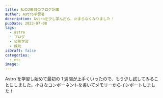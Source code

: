 ```yaml
---
title: 私の2番目のブログ記事
author: Astro学習者
description: Astroを少し学んだら、止まらなくなりました！
pubDate: 2022-07-08
tags:
  - astro
  - ブログ
  - 公開学習
  - 成功
isDraft: false
categories:
  - etc
image:
---
```


Astro を学習し始めて最初の 1 週間が上手くいったので、もう少し試してみることにしました。小さなコンポーネントを書いてメモリーからインポートしました！
